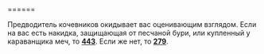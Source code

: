 ======

Предводитель кочевников окидывает вас оценивающим взглядом. Если на вас есть накидка, защищающая от песчаной бури, или купленный у караванщика меч, то [**443**](#n_443). Если же нет, то [**279**](#n_279).

